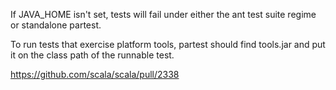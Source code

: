 If JAVA_HOME isn't set, tests will fail under either the ant test suite regime or standalone partest.

To run tests that exercise platform tools, partest should find tools.jar and put it on the class path of the runnable test.

https://github.com/scala/scala/pull/2338
